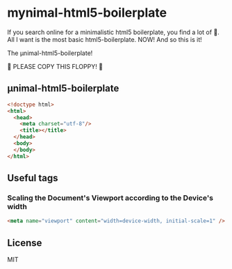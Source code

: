 # mynimal-html5-boilerplate

If you search online for a minimalistic html5 boilerplate, you find a lot of
💩.  All I want is the most basic html5-boilerplate. NOW! And so this is it!

The μnimal-html5-boilerplate!

💾 PLEASE COPY THIS FLOPPY! 💾

## μnimal-html5-boilerplate

```html
<!doctype html>
<html>
  <head>
    <meta charset="utf-8"/>
    <title></title>
  </head>
  <body>
  </body>
</html>
```

## Useful tags

### Scaling the Document's Viewport according to the Device's width

```html
<meta name="viewport" content="width=device-width, initial-scale=1" />
```

## License

MIT

